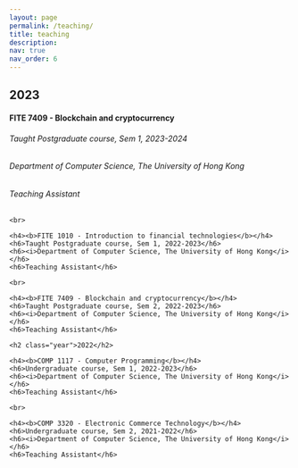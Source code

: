 ```yaml
---
layout: page
permalink: /teaching/
title: teaching
description: 
nav: true
nav_order: 6
---
```


<div class="publications">
	<h2 class="year">2023</h2>
	<h4><b>FITE 7409 - Blockchain and cryptocurrency</b></h4>
	<h6>Taught Postgraduate course, Sem 1, 2023-2024</h6>
	<h6><i>Department of Computer Science, The University of Hong Kong</i></h6>
	<h6>Teaching Assistant</h6>

	<br>

	<h4><b>FITE 1010 - Introduction to financial technologies</b></h4>
	<h6>Taught Postgraduate course, Sem 1, 2022-2023</h6>
	<h6><i>Department of Computer Science, The University of Hong Kong</i></h6>
	<h6>Teaching Assistant</h6>

	<br>

	<h4><b>FITE 7409 - Blockchain and cryptocurrency</b></h4>
	<h6>Taught Postgraduate course, Sem 2, 2022-2023</h6>
	<h6><i>Department of Computer Science, The University of Hong Kong</i></h6>
	<h6>Teaching Assistant</h6>

	<h2 class="year">2022</h2>

	<h4><b>COMP 1117 - Computer Programming</b></h4>
	<h6>Undergraduate course, Sem 1, 2022-2023</h6>
	<h6><i>Department of Computer Science, The University of Hong Kong</i></h6>
	<h6>Teaching Assistant</h6>

	<br>

	<h4><b>COMP 3320 - Electronic Commerce Technology</b></h4>
	<h6>Undergraduate course, Sem 2, 2021-2022</h6>
	<h6><i>Department of Computer Science, The University of Hong Kong</i></h6>
	<h6>Teaching Assistant</h6>
</div>
